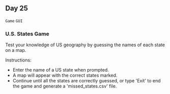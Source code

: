 ## Day 25

`Game` `GUI`


### U.S. States Game
Test your knowledge of US geography by guessing the names of each state on a map.

Instructions:
- Enter the name of a US state when prompted.
- A map will appear with the correct states marked.
- Continue until all the states are correctly guessed, or type 'Exit' to end the game
  and generate a 'missed_states.csv' file.
